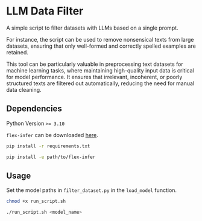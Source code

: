 # LLM Data Filter

A simple script to filter datasets with LLMs based on a single prompt.

For instance, the script can be used to remove nonsensical texts from large datasets, ensuring that only well-formed and correctly spelled examples are retained.

This tool can be particularly valuable in preprocessing text datasets for machine learning tasks, where maintaining high-quality input data is critical for model performance. It ensures that irrelevant, incoherent, or poorly structured texts are filtered out automatically, reducing the need for manual data cleaning.

## Dependencies

Python Version `>= 3.10`

`flex-infer` can be downloaded [here](https://github.com/brotSchimmelt/flex-infer).

```bash
pip install -r requirements.txt

pip install -e path/to/flex-infer
```

## Usage

Set the model paths in `filter_dataset.py` in the `load_model` function.

```bash
chmod +x run_script.sh

./run_script.sh <model_name>
```

